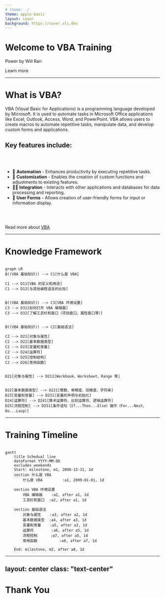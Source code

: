 ```yaml
---
# theme: ./
theme: apple-basic
layout: cover
background: https://cover.sli.dev
---
```


# Welcome to VBA Training

Power by Will Ran

<div class="pt-12">
  <span @click="next" class="px-2 p-1 rounded cursor-pointer hover:bg-white hover:bg-opacity-10">
    Learn more <carbon:arrow-right class="inline"/>
  </span>
</div>



---

<div v-click="1">

# What is VBA?

</div>

<div v-click="2">

  <p>
    VBA (Visual Basic for Applications) is a programming language developed by Microsoft. It is used to automate tasks in Microsoft Office applications like 
    <span v-mark.circle.red="3">Excel</span>, 
    <span v-mark.circle.red="4">Outlook</span>, 
    <span v-mark.circle.red="5">Access</span>, 
    Word, and PowerPoint. VBA allows users to create macros to automate repetitive tasks, manipulate data, and develop custom forms and applications.
  </p>

</div>

<div v-click="6">

  <h2>Key features include:</h2>

</div>


<br>
<br>


<div v-click="7">

  
  - 📝 <strong>Automation</strong> - Enhances productivity by executing repetitive tasks.
  - 🎨 <strong>Customization</strong> - Enables the creation of custom functions and adjustments to existing features.
  - 🧑‍💻 <strong>Integration</strong> - Interacts with other applications and databases for data processing and reporting.
  - 🤹 <strong>User Forms</strong> - Allows creation of user-friendly forms for input or information display.
  

</div>


<br>
<br>


<div v-click="8">

  Read more about [VBA](https://learn.microsoft.com/zh-cn/office/vba/api/overview/language-reference)

</div>

---


<div v-click="1">

# Knowledge Framework


</div>


<div v-click="2">

```mermaid {theme: 'default', scale: 0.5}

graph LR
B((VBA 基础知识)) --> C1[什么是 VBA]

C1 --> D11[VBA 的定义和用途]
C1 --> D12[与其他编程语言的比较]


B((VBA 基础知识)) --> C3[VBA 环境设置]
C3 --> D31[如何打开 VBA 编辑器]
C3 --> D32[了解工具栏和窗口（项目窗口、属性窗口等）]


B((VBA 基础知识)) --> C2[基础语法]

C2 --> D21[对象与属性]
C2 --> D22[基本数据类型]
C2 --> D23[变量和常量]
C2 --> D24[运算符]
C2 --> D25[控制结构]
C2 --> D26[常用函数]


D21[对象与属性] --> D211[Workbook、Worksheet、Range 等]


D22[基本数据类型] --> D221[整数、单精度、双精度、字符串]
D23[变量和常量] --> D231[变量的声明与初始化]
D24[运算符] --> D241[算术运算符、比较运算符、逻辑运算符]
D25[流程控制] --> D251[条件语句（If...Then...Else）循环（For...Next、Do...Loop）]

```


</div>

---

<div v-click="1">

# Training Timeline

</div>


<div v-click="2">

```mermaid

gantt
    title Schedual line
    dateFormat YYYY-MM-DD
    excludes weekends
    Start: milestone, m1, 2098-12-31, 1d
    section 什么是 VBA
        什么是 VBA         :a1, 2099-01-01, 1d
        
    section VBA 环境设置
        VBA 编辑器    :a2, after a1, 1d
        工具栏和窗口  :a2, after a1, 1d

    section 基础语法
        对象与属性    :a3, after a2, 1d
        基本数据类型  :a4, after a3, 1d
        变量和常量    :a5, after a3, 1d
        运算符        :a6, after a5, 1d
        流程控制      :a7, after a5, 1d
        常用函数          :a8, after a7, 1d
    
    End: milestone, m2, after a8, 1d

```

</div>

---
layout: center
class: "text-center"
---

# **Thank You**
